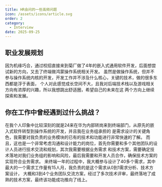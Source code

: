 ```yaml
---
title: HR会问的一些高频问题
icon: /assets/icons/article.svg
order: 2
category:
  - Interview
date: 2025-09-25
---
```


## 职业发展规划

因为机缘巧合，通过校招直接来到菊厂做了4年的嵌入式通用软件开发，后面想尝试新的方向，又去了终端做鸿蒙操作系统相关开发。
虽然是做操作系统，但并不参与操作系统内核的开发，开发工作并不涉及什么核心，关键的技术，做的很多东西都是浮于表面，
个人对此感觉成长空间不大，且我对后端技术栈以及游戏相关方向有浓厚的兴趣，所以我想跳出舒适圈，希望自己的未来在这
两个方向上继续探索和发展。

## 你在工作中曾经遇到过什么挑战？

在我个人印象中比较深刻的就是24来在华为内部转岗来到终端部门，从原先的嵌入式软件转型到操作系统的开发，并且我在业务组承担的
是需求设计的关键角色，我需要对我负责的业务模块的已有的技术和功能进行非常快速的了解。
而且，这也是一个非常考虑沟通和设计能力的岗位，首先你需要和多个其他团队的设计人员进行技术交流和规划，其次我需要根据业务需求
和技术方案，需要确定技术落地对我们业务组的影响和风险，最后我需要和开发人员合作，确保技术方案的实现符合业务需求。
来终端一年的过程中，我大概参与设计了40多个需求，其中最大的一个需求工作量有15人月，我负责的是这个需求从0到1需求分析、技术方案设计，
大概和3到4个业务团队交流方案，经过了多次技术评审，最终落地了成熟的技术方案，最终该功能成功推向了线上。
